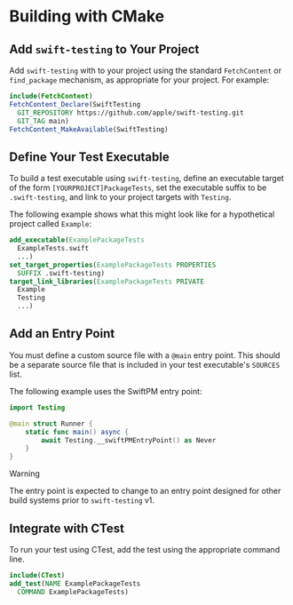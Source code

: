 # Building with CMake

## Add `swift-testing` to Your Project

Add `swift-testing` with to your project using the standard `FetchContent` or `find_package` mechanism, as appropriate for your project. For example:

```cmake
include(FetchContent)
FetchContent_Declare(SwiftTesting
  GIT_REPOSITORY https://github.com/apple/swift-testing.git
  GIT_TAG main)
FetchContent_MakeAvailable(SwiftTesting)
```

## Define Your Test Executable

To build a test executable using `swift-testing`, define an executable target
of the form `[YOURPROJECT]PackageTests`, set the executable suffix to be
`.swift-testing`, and link to your project targets with `Testing`.

The following
example shows what this might look like for a hypothetical project called
`Example`:

```cmake
add_executable(ExamplePackageTests
  ExampleTests.swift
  ...)
set_target_properties(ExamplePackageTests PROPERTIES
  SUFFIX .swift-testing)
target_link_libraries(ExamplePackageTests PRIVATE
  Example
  Testing
  ...)
```

## Add an Entry Point

You must define a custom source file with a `@main` entry point. This should be
a separate source file that is included in your test executable's `SOURCES`
list.

The following example uses the SwiftPM entry point:

```swift
import Testing

@main struct Runner {
    static func main() async {
        await Testing.__swiftPMEntryPoint() as Never
    }
}
```
> [!WARNING]
> The entry point is expected to change to an entry point designed for other
> build systems prior to `swift-testing` v1.


## Integrate with CTest

To run your test using CTest, add the test using the appropriate command line.

```cmake
include(CTest)
add_test(NAME ExamplePackageTests
  COMMAND ExamplePackageTests)
```
